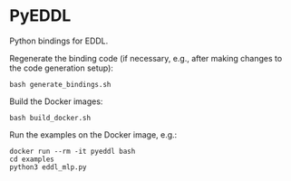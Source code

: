 # PyEDDL

Python bindings for EDDL.

Regenerate the binding code (if necessary, e.g., after making changes to the
code generation setup):

```
bash generate_bindings.sh
```

Build the Docker images:

```
bash build_docker.sh
```

Run the examples on the Docker image, e.g.:

```
docker run --rm -it pyeddl bash
cd examples
python3 eddl_mlp.py
```
